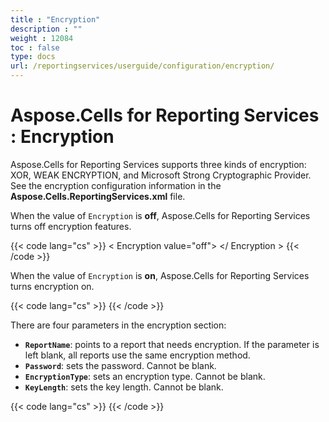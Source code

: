 ```yaml
---
title : "Encryption" 
description : "" 
weight : 12084 
toc : false
type: docs
url: /reportingservices/userguide/configuration/encryption/
---
```


# Aspose.Cells for Reporting Services : Encryption


Aspose.Cells for Reporting Services supports three kinds of encryption: XOR, WEAK ENCRYPTION, and Microsoft Strong Cryptographic Provider. See the encryption configuration information in the **Aspose.Cells.ReportingServices.xml** file.

When the value of `Encryption` is **off**, Aspose.Cells for Reporting Services turns off encryption features.

{{< code lang="cs" >}}
  < Encryption value="off">
    <Report name="" >
      <Password value=""/>
      <EncryptionType value="Microsoft Strong Cryptographic Provider"/>
      <KeyLength value="128"/>
    </Report>
  </ Encryption >
{{< /code >}}

When the value of `Encryption` is **on**, Aspose.Cells for Reporting Services turns encryption on.

{{< code lang="cs" >}}
<Encryption value="on">
{{< /code >}}

There are four parameters in the encryption section:

*   **`ReportName`**: points to a report that needs encryption. If the parameter is left blank, all reports use the same encryption method.
*   **`Password`**: sets the password. Cannot be blank.
*   **`EncryptionType`**: sets an encryption type. Cannot be blank.
*   **`KeyLength`**: sets the key length. Cannot be blank.

{{< code lang="cs" >}}
<Encryption value="on">
  <Report name="Test" >
      <Password value="12345"/>
      <EncryptionType value="Microsoft Strong Cryptographic Provider"/>
      <KeyLength value="128"/>
    </Report>
  	  <Report name="" >
      <Password value="123456"/>
      <EncryptionType value=" XOR "/>
      <KeyLength value="128"/>
    </Report>
 </Encryption>
{{< /code >}}

